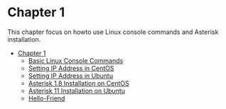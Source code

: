 Chapter 1
=========

This chapter focus on howto use Linux console commands and Asterisk installation.

* [Chapter 1](Chapter-01.md)
	* [Basic Linux Console Commands](Chapter_01/Basic-Linux-Console-Commands.md)
	* [Setting IP Address in CentOS](Chapter_01/Setting-IP-Address-in-CentOS.md)
	* [Setting IP Address in Ubuntu](Chapter_01/Setting-IP-Address-in-Ubuntu.md)
	* [Asterisk 1.8 Installation on CentOS](Chapter_01/Asterisk-1.8-Installation-on-CentOS.md)
	* [Asterisk 11 Installation on Ubuntu](Chapter_01/Asterisk-11-Installation-on-Ubuntu.md)
	* [Hello-Friend](Chapter_01/Hello-Friend.md)

